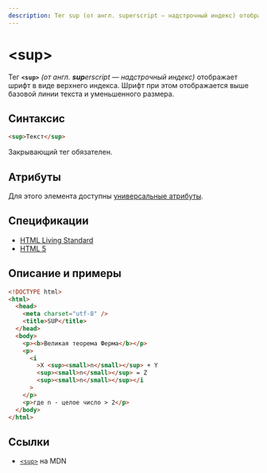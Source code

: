 ```yaml
---
description: Тег sup (от англ. superscript — надстрочный индекс) отображает шрифт в виде верхнего индекса
---
```


# &lt;sup&gt;

Тег **`<sup>`** _(от англ. **sup**erscript — надстрочный индекс)_ отображает шрифт в виде верхнего индекса. Шрифт при этом отображается выше базовой линии текста и уменьшенного размера.

## Синтаксис

```html
<sup>Текст</sup>
```

Закрывающий тег обязателен.

## Атрибуты

Для этого элемента доступны [универсальные атрибуты](uni-attr.md).

## Спецификации

- [HTML Living Standard](https://html.spec.whatwg.org/multipage/semantics.html#the-sub-and-sup-elements)
- [HTML 5](http://www.w3.org/TR/html5/textlevel-semantics.html#the-sub-and-sup-elements)

## Описание и примеры

```html
<!DOCTYPE html>
<html>
  <head>
    <meta charset="utf-8" />
    <title>SUP</title>
  </head>
  <body>
    <p><b>Великая теорема Ферма</b></p>
    <p>
      <i
        >X <sup><small>n</small></sup> + Y
        <sup><small>n</small></sup> = Z
        <sup><small>n</small></sup></i
      >
    </p>
    <p>где n - целое число > 2</p>
  </body>
</html>
```

## Ссылки

- [`<sup>`](https://developer.mozilla.org/ru/docs/Web/HTML/Element/sup) на MDN
